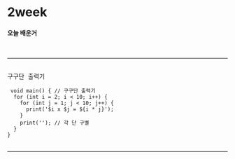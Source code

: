 # 2week

#### 오늘 배운거

<pre>
 <hr>
구구단 출력기
<code>
 void main() { // 구구단 출력기
  for (int i = 2; i < 10; i++) {
    for (int j = 1; j < 10; j++) {
      print('$i x $j = ${i * j}');
    }
    print(''); // 각 단 구별
  }
} 
</code>
<hr>
